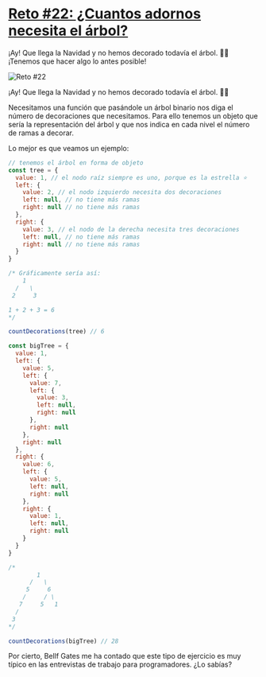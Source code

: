 # [Reto #22: ¿Cuantos adornos necesita el árbol?](https://2021.adventjs.dev/challenges/22)

¡Ay! Que llega la Navidad y no hemos decorado todavía el árbol. 🎄😱 ¡Tenemos que hacer algo lo antes posible!

![Reto #22](https://2021.adventjs.dev/xmas-tree.png)

¡Ay! Que llega la Navidad y no hemos decorado todavía el árbol. 🎄😱

Necesitamos una función que pasándole un árbol binario nos diga el número de decoraciones que necesitamos. Para ello tenemos un objeto que sería la representación del árbol y que nos indica en cada nivel el número de ramas a decorar.

Lo mejor es que veamos un ejemplo:

```javascript
// tenemos el árbol en forma de objeto
const tree = {
  value: 1, // el nodo raíz siempre es uno, porque es la estrella ⭐
  left: {
    value: 2, // el nodo izquierdo necesita dos decoraciones
    left: null, // no tiene más ramas
    right: null // no tiene más ramas
  },
  right: {
    value: 3, // el nodo de la derecha necesita tres decoraciones
    left: null, // no tiene más ramas
    right: null // no tiene más ramas
  }
}

/* Gráficamente sería así:
    1
  /   \
 2     3

1 + 2 + 3 = 6
*/

countDecorations(tree) // 6

const bigTree = {
  value: 1,
  left: {
    value: 5,
    left: {
      value: 7,
      left: {
        value: 3,
        left: null,
        right: null
      },
      right: null
    },
    right: null
  },
  right: {
    value: 6,
    left: {
      value: 5,
      left: null,
      right: null
    },
    right: {
      value: 1,
      left: null,
      right: null
    }
  }
}

/*
        1
      /   \
     5     6
    /     / \
   7     5   1
  /
 3
*/

countDecorations(bigTree) // 28
```

Por cierto, Bellf Gates me ha contado que este tipo de ejercicio es muy típico en las entrevistas de trabajo para programadores. ¿Lo sabías?
